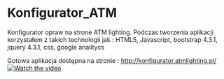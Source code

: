 # Konfigurator_ATM
Konfigurator opraw na strone ATM lighting.
Podczas tworzenia aplikacji korzystałem z takich technologii jak : HTML5, Javascript, bootstrap 4.3.1, jquery 4.3.1, css, google analitycs

Gotowa aplikacja dostępna na stronie : http://konfigurator.atmlighting.pl/
[![Watch the video](https://i.imgur.com/vKb2F1B.png)](https://www.youtube.com/watch?v=fHdU-HhK8jY)
